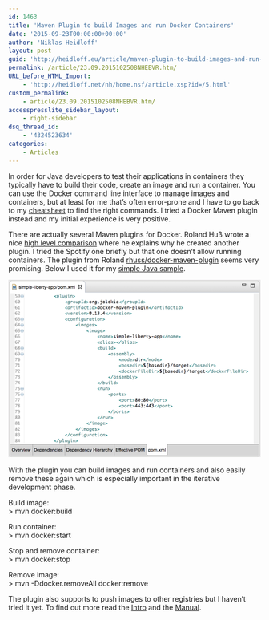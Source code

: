 ```yaml
---
id: 1463
title: 'Maven Plugin to build Images and run Docker Containers'
date: '2015-09-23T00:00:00+00:00'
author: 'Niklas Heidloff'
layout: post
guid: 'http://heidloff.eu/article/maven-plugin-to-build-images-and-run-docker-containers/'
permalink: /article/23.09.2015102508NHEBVR.htm/
URL_before_HTML_Import:
    - 'http://heidloff.net/nh/home.nsf/article.xsp?id=/5.html'
custom_permalink:
    - article/23.09.2015102508NHEBVR.htm/
accesspresslite_sidebar_layout:
    - right-sidebar
dsq_thread_id:
    - '4324523634'
categories:
    - Articles
---
```


 In order for Java developers to test their applications in containers they typically have to build their code, create an image and run a container. You can use the Docker command line interface to manage images and containers, but at least for me that’s often error-prone and I have to go back to my [cheatsheet](http://heidloff.net/nh/home.nsf/article.xsp?id=17.08.2015084655NHE9YE.htm) to find the right commands. I tried a Docker Maven plugin instead and my initial experience is very positive.

There are actually several Maven plugins for Docker. Roland Huß wrote a nice [high level comparison](https://github.com/rhuss/shootout-docker-maven) where he explains why he created another plugin. I tried the Spotify one briefly but that one doesn’t allow running containers. The plugin from Roland [rhuss/docker-maven-plugin](https://github.com/rhuss/docker-maven-plugin) seems very promising. Below I used it for my [simple Java sample](http://heidloff.net/nh/home.nsf/article.xsp?id=07222015115210AMNHEDL7.htm).

![image](/assets/img/2015/09/dockermavenplugin.png)

With the plugin you can build images and run containers and also easily remove these again which is especially important in the iterative development phase.

Build image:   
&gt; mvn docker:build

Run container:   
&gt; mvn docker:start

Stop and remove container:   
&gt; mvn docker:stop

Remove image:   
&gt; mvn -Ddocker.removeAll docker:remove

The plugin also supports to push images to other registries but I haven’t tried it yet. To find out more read the [Intro](https://github.com/rhuss/docker-maven-plugin/blob/master/doc/intro.md) and the [Manual](https://github.com/rhuss/docker-maven-plugin/blob/master/doc/manual.md).
